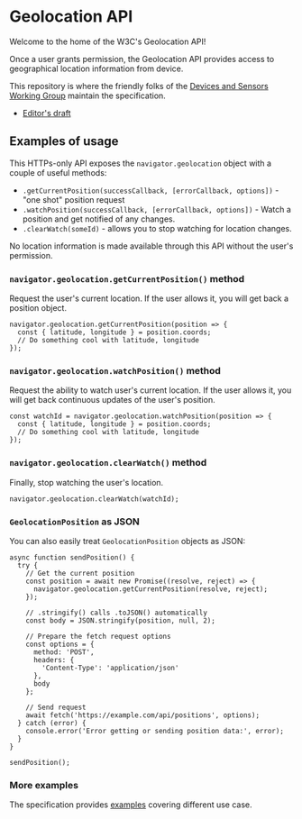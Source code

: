 # Geolocation API

Welcome to the home of the W3C's Geolocation API!

Once a user grants permission, the Geolocation API provides access to geographical location information from device.

This repository is where the friendly folks of the [Devices and Sensors Working Group](https://www.w3.org/das/) maintain the specification.

- [Editor's draft](http://w3c.github.io/geolocation-api/)

## Examples of usage

This HTTPs-only API exposes the `navigator.geolocation` object with a couple of useful methods:

- `.getCurrentPosition(successCallback, [errorCallback, options])` - "one shot" position request
- `.watchPosition(successCallback, [errorCallback, options])` - Watch a position and get notified of any changes.
- `.clearWatch(someId)` - allows you to stop watching for location changes.

No location information is made available through this API without the user's permission.

### `navigator.geolocation.getCurrentPosition()` method

Request the user's current location. If the user allows it, you will get back a position object.

```JS
navigator.geolocation.getCurrentPosition(position => {
  const { latitude, longitude } = position.coords;
  // Do something cool with latitude, longitude
});
```

### `navigator.geolocation.watchPosition()` method

Request the ability to watch user's current location. If the user allows it, you will get back continuous updates of the user's position.

```JS
const watchId = navigator.geolocation.watchPosition(position => {
  const { latitude, longitude } = position.coords;
  // Do something cool with latitude, longitude
});
```

### `navigator.geolocation.clearWatch()` method

Finally, stop watching the user's location.

```JS
navigator.geolocation.clearWatch(watchId);
```

### `GeolocationPosition` as JSON

You can also easily treat `GeolocationPosition` objects as JSON:

```JS
async function sendPosition() {
  try {
    // Get the current position
    const position = await new Promise((resolve, reject) => {
      navigator.geolocation.getCurrentPosition(resolve, reject);
    });

    // .stringify() calls .toJSON() automatically
    const body = JSON.stringify(position, null, 2);

    // Prepare the fetch request options
    const options = {
      method: 'POST',
      headers: {
        'Content-Type': 'application/json'
      },
      body
    };

    // Send request
    await fetch('https://example.com/api/positions', options);
  } catch (error) {
    console.error('Error getting or sending position data:', error);
  }
}

sendPosition();
```

### More examples

The specification provides [examples](https://w3c.github.io/geolocation-api/#examples) covering different use case.
